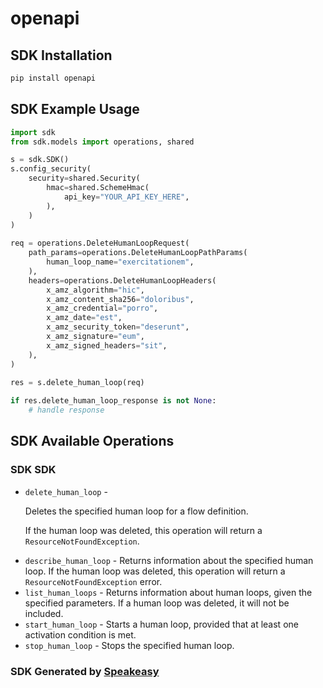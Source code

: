 # openapi

<!-- Start SDK Installation -->
## SDK Installation

```bash
pip install openapi
```
<!-- End SDK Installation -->

## SDK Example Usage
<!-- Start SDK Example Usage -->
```python
import sdk
from sdk.models import operations, shared

s = sdk.SDK()
s.config_security(
    security=shared.Security(
        hmac=shared.SchemeHmac(
            api_key="YOUR_API_KEY_HERE",
        ),
    )
)
    
req = operations.DeleteHumanLoopRequest(
    path_params=operations.DeleteHumanLoopPathParams(
        human_loop_name="exercitationem",
    ),
    headers=operations.DeleteHumanLoopHeaders(
        x_amz_algorithm="hic",
        x_amz_content_sha256="doloribus",
        x_amz_credential="porro",
        x_amz_date="est",
        x_amz_security_token="deserunt",
        x_amz_signature="eum",
        x_amz_signed_headers="sit",
    ),
)
    
res = s.delete_human_loop(req)

if res.delete_human_loop_response is not None:
    # handle response
```
<!-- End SDK Example Usage -->

<!-- Start SDK Available Operations -->
## SDK Available Operations

### SDK SDK

* `delete_human_loop` - <p>Deletes the specified human loop for a flow definition.</p> <p>If the human loop was deleted, this operation will return a <code>ResourceNotFoundException</code>. </p>
* `describe_human_loop` - Returns information about the specified human loop. If the human loop was deleted, this operation will return a <code>ResourceNotFoundException</code> error. 
* `list_human_loops` - Returns information about human loops, given the specified parameters. If a human loop was deleted, it will not be included.
* `start_human_loop` - Starts a human loop, provided that at least one activation condition is met.
* `stop_human_loop` - Stops the specified human loop.

<!-- End SDK Available Operations -->

### SDK Generated by [Speakeasy](https://docs.speakeasyapi.dev/docs/using-speakeasy/client-sdks)
